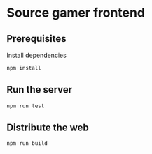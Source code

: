 # Source gamer frontend

## Prerequisites 

Install dependencies

```bash
npm install
```

## Run the server

```bash
npm run test
```

## Distribute the web

```bash
npm run build
```